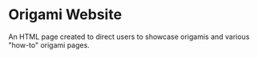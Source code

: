 # Origami Website

An HTML page created to direct users to showcase origamis and various "how-to" origami pages.
